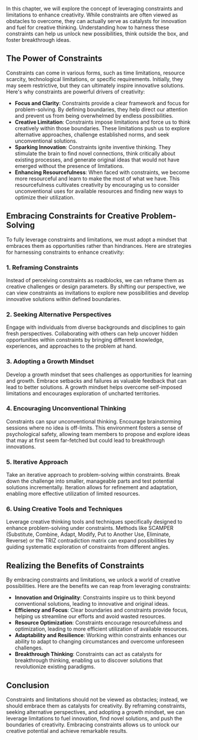 
In this chapter, we will explore the concept of leveraging constraints and limitations to enhance creativity. While constraints are often viewed as obstacles to overcome, they can actually serve as catalysts for innovation and fuel for creative thinking. Understanding how to harness these constraints can help us unlock new possibilities, think outside the box, and foster breakthrough ideas.

The Power of Constraints
------------------------

Constraints can come in various forms, such as time limitations, resource scarcity, technological limitations, or specific requirements. Initially, they may seem restrictive, but they can ultimately inspire innovative solutions. Here's why constraints are powerful drivers of creativity:

* **Focus and Clarity**: Constraints provide a clear framework and focus for problem-solving. By defining boundaries, they help direct our attention and prevent us from being overwhelmed by endless possibilities.
* **Creative Limitation**: Constraints impose limitations and force us to think creatively within those boundaries. These limitations push us to explore alternative approaches, challenge established norms, and seek unconventional solutions.
* **Sparking Innovation**: Constraints ignite inventive thinking. They stimulate the brain to find novel connections, think critically about existing processes, and generate original ideas that would not have emerged without the presence of limitations.
* **Enhancing Resourcefulness**: When faced with constraints, we become more resourceful and learn to make the most of what we have. This resourcefulness cultivates creativity by encouraging us to consider unconventional uses for available resources and finding new ways to optimize their utilization.

Embracing Constraints for Creative Problem-Solving
--------------------------------------------------

To fully leverage constraints and limitations, we must adopt a mindset that embraces them as opportunities rather than hindrances. Here are strategies for harnessing constraints to enhance creativity:

### 1. **Reframing Constraints**

Instead of perceiving constraints as roadblocks, we can reframe them as creative challenges or design parameters. By shifting our perspective, we can view constraints as invitations to explore new possibilities and develop innovative solutions within defined boundaries.

### 2. **Seeking Alternative Perspectives**

Engage with individuals from diverse backgrounds and disciplines to gain fresh perspectives. Collaborating with others can help uncover hidden opportunities within constraints by bringing different knowledge, experiences, and approaches to the problem at hand.

### 3. **Adopting a Growth Mindset**

Develop a growth mindset that sees challenges as opportunities for learning and growth. Embrace setbacks and failures as valuable feedback that can lead to better solutions. A growth mindset helps overcome self-imposed limitations and encourages exploration of uncharted territories.

### 4. **Encouraging Unconventional Thinking**

Constraints can spur unconventional thinking. Encourage brainstorming sessions where no idea is off-limits. This environment fosters a sense of psychological safety, allowing team members to propose and explore ideas that may at first seem far-fetched but could lead to breakthrough innovations.

### 5. **Iterative Approach**

Take an iterative approach to problem-solving within constraints. Break down the challenge into smaller, manageable parts and test potential solutions incrementally. Iteration allows for refinement and adaptation, enabling more effective utilization of limited resources.

### 6. **Using Creative Tools and Techniques**

Leverage creative thinking tools and techniques specifically designed to enhance problem-solving under constraints. Methods like SCAMPER (Substitute, Combine, Adapt, Modify, Put to Another Use, Eliminate, Reverse) or the TRIZ contradiction matrix can expand possibilities by guiding systematic exploration of constraints from different angles.

Realizing the Benefits of Constraints
-------------------------------------

By embracing constraints and limitations, we unlock a world of creative possibilities. Here are the benefits we can reap from leveraging constraints:

* **Innovation and Originality**: Constraints inspire us to think beyond conventional solutions, leading to innovative and original ideas.
* **Efficiency and Focus**: Clear boundaries and constraints provide focus, helping us streamline our efforts and avoid wasted resources.
* **Resource Optimization**: Constraints encourage resourcefulness and optimization, leading to more efficient utilization of available resources.
* **Adaptability and Resilience**: Working within constraints enhances our ability to adapt to changing circumstances and overcome unforeseen challenges.
* **Breakthrough Thinking**: Constraints can act as catalysts for breakthrough thinking, enabling us to discover solutions that revolutionize existing paradigms.

Conclusion
----------

Constraints and limitations should not be viewed as obstacles; instead, we should embrace them as catalysts for creativity. By reframing constraints, seeking alternative perspectives, and adopting a growth mindset, we can leverage limitations to fuel innovation, find novel solutions, and push the boundaries of creativity. Embracing constraints allows us to unlock our creative potential and achieve remarkable results.

